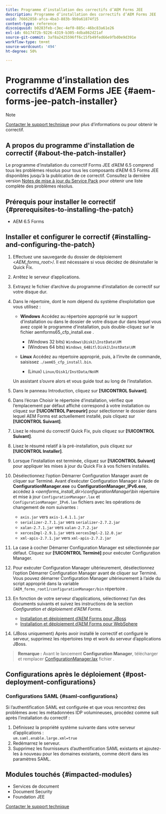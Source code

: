 ```yaml
---
title: Programme d’installation des correctifs d’AEM Forms JEE
description: Programme d’installation des correctifs d’AEM Forms JEE
uuid: 76662858-afca-4ba3-883b-9b9a61874f15
content-type: reference
discoiquuid: b0283feb-c3ec-4ef0-885c-46bc83a61e26
exl-id: 6b17472b-9226-4319-b305-4dba862d21af
source-git-commit: 3af8a2425596ff6c15fb49fed66e9fbd0e9d391e
workflow-type: tm+mt
source-wordcount: '494'
ht-degree: 50%

---
```


# Programme d’installation des correctifs d’AEM Forms JEE {#aem-forms-jee-patch-installer}

>[!NOTE]
>
>[Contacter le support technique](https://www.adobe.com/account/sign-in.supportportal.html) pour plus d’informations ou pour obtenir le correctif.

## A propos du programme d&#39;installation de correctif {#about-the-patch-installer}

Le programme d’installation du correctif Forms JEE d’AEM 6.5 comprend tous les problèmes résolus pour tous les composants d’AEM 6.5 Forms JEE disponibles jusqu’à la publication de ce correctif. Consultez la dernière version  [Notes de mise à jour du Service Pack](release-notes.md) pour obtenir une liste complète des problèmes résolus.

## Prérequis pour installer le correctif {#prerequisites-to-installing-the-patch}

* AEM 6.5 Forms

## Installer et configurer le correctif {#installing-and-configuring-the-patch}

1. Effectuez une sauvegarde du dossier de déploiement &lt;*AEM_forms_root*>/. Il est nécessaire si vous décidez de désinstaller le Quick Fix.
1. Arrêtez le serveur d’applications.
1. Extrayez le fichier d’archive du programme d’installation de correctif sur votre disque dur.
1. Dans le répertoire, dont le nom dépend du système d’exploitation que vous utilisez :

   * **Windows**
Accédez au répertoire approprié sur le support d’installation ou dans le dossier de votre disque dur dans lequel vous avez copié le programme d’installation, puis double-cliquez sur le fichier aemforms65_cfp_install.exe .

      * (Windows 32 bits) `Windows\Disk1\InstData\VM`
      * (Windows 64 bits) `Windows_64Bit`\ `Disk1\InstData\VM`
   * **Linux**
Accédez au répertoire approprié, puis, à l’invite de commande, saisissez 
`./aem65_cfp_install.bin`.

      * (Linux) `Linux/Disk1/InstData/NoVM`

   Un assistant s’ouvre alors et vous guide tout au long de l’installation.

1. Dans le panneau Introduction, cliquez sur **[!UICONTROL Suivant]**.
1. Dans l’écran Choisir le répertoire d’installation, vérifiez que l’emplacement par défaut affiché correspond à votre installation ou cliquez sur **[!UICONTROL Parcourir]** pour sélectionner le dossier dans lequel AEM Forms est actuellement installé, puis cliquez sur **[!UICONTROL Suivant]**.
1. Lisez le résumé du correctif Quick Fix, puis cliquez sur **[!UICONTROL Suivant]**.
1. Lisez le résumé relatif à la pré-installation, puis cliquez sur **[!UICONTROL Installer]**.
1. Lorsque l’installation est terminée, cliquez sur **[!UICONTROL Suivant]** pour appliquer les mises à jour du Quick Fix à vos fichiers installés.

1. Désélectionnez l’option Démarrer Configuration Manager avant de cliquer sur Terminé. Avant d’exécuter Configuration Manager à l’aide de **ConfigurationManager.exe** ou **ConfigurationManager_IPv6.exe**, accédez à *&lt;aemforms_install_dir>\configurationManager\bin* répertoire et mise à jour `ConfigurationManager.lax` et `ConfigurationManager_IPv6.lax` fichiers avec les opérations de changement de nom suivantes :

   * `axis.jar` vers `axis-1.4.1.1.jar`
   * `serializer-2.7.1.jar` vers `serializer-2.7.2.jar`
   * `xalan-2.7.1.jar` vers `xalan-2.7.2.jar`
   * `xercesImpl-2.9.1.jar` vers `xercesImpl-2.12.0.jar`
   * `xml-apis-2.7.1.jar` vers `xml-apis-2.7.2.jar`

1. La case à cocher Démarrer Configuration Manager est sélectionnée par défaut. Cliquez sur **[!UICONTROL Terminé]** pour exécuter Configuration Manager.

1. Pour exécuter Configuration Manager ultérieurement, désélectionnez l’option Démarrer Configuration Manager avant de cliquer sur Terminé. Vous pouvez démarrer Configuration Manager ultérieurement à l’aide du script approprié dans la variable `[AEM_forms_root]/configurationManager/bin` répertoire .

1. En fonction de votre serveur d’applications, sélectionnez l’un des documents suivants et suivez les instructions de la section *Configuration et déploiement d’AEM Forms*.

   * [Installation et déploiement d’AEM Forms pour JBoss](https://www.adobe.com/go/learn_aemforms_installJBoss_65_fr)
   * [Installation et déploiement d’AEM Forms pour WebSphere](http://www.adobe.com/go/learn_aemforms_installWebSphere_65_fr)

1. (JBoss uniquement) Après avoir installé le correctif et configuré le serveur, supprimez les répertoires tmp et work du serveur d’applications JBoss.

>**Remarque :** Avant le lancement **Configuration Manager**, télécharger et remplacer [ConfigurationManager.lax](/help/assets/ConfigurationManager.lax) fichier .
>
## Configurations après le déploiement {#post-deployment-configurations}

### Configurations SAML {#saml-configurations}

Si l’authentification SAML est configurée et que vous rencontrez des problèmes avec les métadonnées IDP volumineuses, procédez comme suit après l’installation du correctif :

1. Définissez la propriété système suivante dans votre serveur d’applications :\
   `um.saml.enable.large.xml=true`
1. Redémarrez le serveur.
1. Supprimez les fournisseurs d’authentification SAML existants et ajoutez-les à nouveau pour les domaines existants, comme décrit dans les paramètres SAML.

## Modules touchés {#impacted-modules}

* Services de document
* Document Security
* Foundation JEE

[Contacter le support technique](https://www.adobe.com/account/sign-in.supportportal.html)
